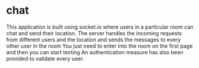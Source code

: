 # chat
This application is built using socket.io where users in  a particular room can chat and send their location.
The server handles the incoming requests from different users and the location and sends the messages to every other user in the room
You just need to enter into the room on the first page and then you can start texting
An authentication measure has also been provided to validate every user.
